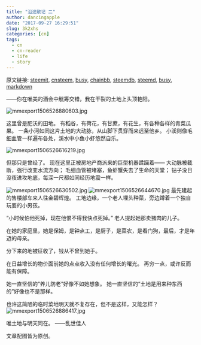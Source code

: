 ```yaml
---
title: "沿途散记 二"
author: dancingapple
date: "2017-09-27 16:29:51"
slug: 3k2xhs
categories: [cn]
tags: 
  - cn
  - cn-reader
  - life
  - story
---
```


原文链接: [steemit](https://steemit.com), [cnsteem](https://cnsteem.com), [busy](https://busy.org), [chainbb](https://chainbb.com), [steemdb](https://steemdb.com), [steemd](https://steemd.com), [busy](https://busy.org), [markdown](https://raw.githubusercontent.com/pzhaonet/steem_dancingapple/master/content/post/3k2xhs.md)

——你在唯美的酒会中觥筹交错，我在干裂的土地上头顶艳阳。

![mmexport1506526880603.jpg](https://steemitimages.com/DQmRYDq3S2nsfv8ht37WmZzRk38nngG7Z2xFVxcyVSj7WDC/mmexport1506526880603.jpg)

这里曾是肥沃的田地。
有稻谷，有荷花，有甘蔗，有花生，有各种各样的青菜瓜果。
一条小河如同这片土地的大动脉，从山脚下贯穿而来远至他乡。
小溪则像毛细血管一样遍布各处，溪水中小鱼小虾悠然自乐。

![mmexport1506526616219.jpg](https://steemitimages.com/DQmfEy7DsoZiLFSdGpfN7gaTz2PxxX41qmJDt3UFN4jEU6K/mmexport1506526616219.jpg)

但那只是曾经了。
现在这里正被房地产商派来的巨型机器蹂躏着——
大动脉被截断，强行改变水流方向；
毛细血管被堵塞，鱼虾蟹失去了生命的天堂；
钻子没日没夜进攻地底，每深一尺都如同经历地震一样。

![mmexport1506526630502.jpg](https://steemitimages.com/DQmauSxWjDFaxkaPJVVPtDCevQwsyXSyEcerHWFCUxNHYTz/mmexport1506526630502.jpg)
![mmexport1506526644670.jpg](https://steemitimages.com/DQmcZE1ymAAVFdg9VKxiyrQggt5fzdxwZtVAkqPJpaUF3Zn/mmexport1506526644670.jpg)
最先建起的售楼部车来人往金碧辉煌。
工地边缘，一个老人埋头种菜，旁边蹲着一个独自玩耍的小男孩。

“小时候怕他死掉，现在他恨不得我快点死掉。”
老人提起她那卖猪肉的儿子。

在她的家庭里，她是保姆，是钟点工，是厨子，是菜农，是看门狗，最后，才是年迈的母亲。

分下来的地被征收了，钱从不曾到她手。

在日益增长的物价面前她的点点收入没有任何增长的曙光。
再穷一点，或许反而能有保障。

她一直坚信的“养儿防老”好像不如她想象。
她一直坚信的“土地是用来种东西的”好像也不是那样。

也许这简陋的临时菜地明天就不复存在，但不是这样，又能怎样？
![mmexport1506526886417.jpg](https://steemitimages.com/DQmbaLpSFrrum1Qp4SQXYMgKF4druFESXRhojyFG8JDv9A8/mmexport1506526886417.jpg)

唯土地与明天同在。
——乱世佳人


文章配图皆为原创。
